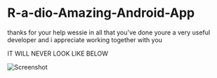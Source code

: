 # R-a-dio-Amazing-Android-App
thanks for your help wessie in all that you've done youre a very useful developer and i appreciate working together with you

IT WILL NEVER LOOK LIKE BELOW

![Screenshot](https://kil.im/u/applayout2.png)
